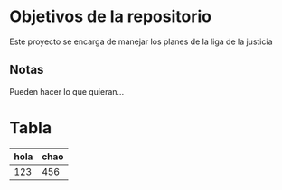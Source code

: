 # Objetivos de la repositorio

Este proyecto se encarga de manejar los planes de la liga de la justicia

## Notas
Pueden hacer lo que quieran...

# Tabla
|hola|chao|
|---|---|
|123|456|
